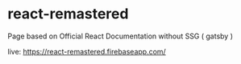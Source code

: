 # react-remastered
Page based on Official React Documentation without SSG  ( gatsby )

live: https://react-remastered.firebaseapp.com/
